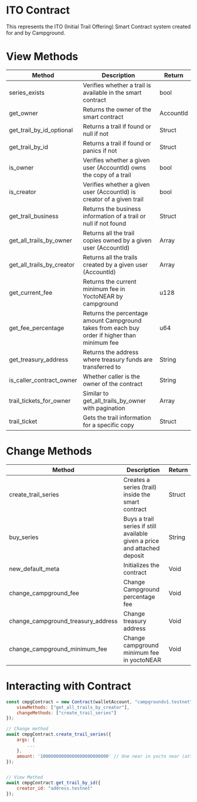 # ITO Contract

This represents the ITO (Initial Trail Offering) Smart Contract system created for and by Campground.

# View Methods

| Method | Description | Return |
| ------ | ----------- | ---- |
| series_exists | Verifies whether a trail is available in the smart contract | bool |
| get_owner | Returns the owner of the smart contract | AccountId |
| get_trail_by_id_optional | Returns a trail if found or null if not | Struct |
| get_trail_by_id | Returns a trail if found or panics if not | Struct |
| is_owner | Verifies whether a given user (AccountId) owns the copy of a trail | bool |
| is_creator | Verifies whether a given user (AccountId) is creator of a given trail | bool |
| get_trail_business | Returns the business information of a trail or null if not found | Struct |
| get_all_trails_by_owner | Returns all the trail copies owned by a given user (AccountId) | Array<Struct> |
| get_all_trails_by_creator | Returns all the trails created by a given user (AccountId) | Array<Struct> |
| get_current_fee | Returns the current minimum fee in YoctoNEAR by campground | u128 |
| get_fee_percentage | Returns the percentage amount Campground takes from each buy order if higher than minimum fee | u64 |
| get_treasury_address | Returns the address where treasury funds are transferred to | String | 
| is_caller_contract_owner | Whether caller is the owner of the contract | String | 
| trail_tickets_for_owner | Similar to get_all_trails_by_owner with pagination | Array<Struct> | 
| trail_ticket | Gets the trail information for a specific copy | Struct |

# Change Methods

| Method | Description | Return |
| ------ | ----------- | ---- |
| create_trail_series | Creates a series (trail) inside the smart contract | Struct | 
| buy_series | Buys a trail series if still available given a price and attached deposit | String |
| new_default_meta | Initializes the contract | Void |
| change_campground_fee | Change Campground percentage fee | Void |
| change_campground_treasury_address | Change treasury address | Void |
| change_campground_minimum_fee | Change campground minimum fee in yoctoNEAR | Void |

# Interacting with Contract 

```javascript
const cmpgContract = new Contract(walletAccount, "campgroundv1.testnet", {
    viewMethods: ["get_all_trails_by_creator"],
    changeMethods: ["create_trail_series"]
});

// Change method
await cmpgContract.create_trail_series({
    args: {
        ...
    },
    amount: '10000000000000000000000000' // One near in yocto near (attached deposit)
});


// View Method
await cmpgContract.get_trail_by_id({
    creator_id: "address.testnet"
});
```
